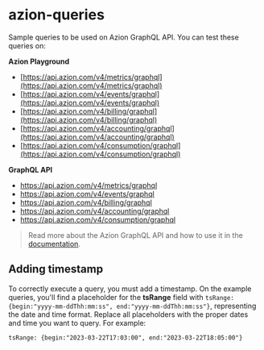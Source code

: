# azion-queries

Sample queries to be used on Azion GraphQL API. You can test these queries on:

**Azion Playground**

- [https://api.azion.com/v4/metrics/graphql](https://api.azion.com/v4/metrics/graphql)
- [https://api.azion.com/v4/events/graphql](https://api.azion.com/v4/events/graphql)
- [https://api.azion.com/v4/billing/graphql](https://api.azion.com/v4/billing/graphql)
- [https://api.azion.com/v4/accounting/graphql](https://api.azion.com/v4/accounting/graphql)
- [https://api.azion.com/v4/consumption/graphql](https://api.azion.com/v4/consumption/graphql)

**GraphQL API**

- https://api.azion.com/v4/metrics/graphql
- https://api.azion.com/v4/events/graphql
- https://api.azion.com/v4/billing/graphql
- https://api.azion.com/v4/accounting/graphql
- https://api.azion.com/v4/consumption/graphql

> Read more about the Azion GraphQL API and how to use it in the [documentation](https://www.azion.com/en/documentation/devtools/graphql-api/overview/).

## Adding timestamp

To correctly execute a query, you must add a timestamp. On the example queries, you'll find a placeholder for the **tsRange** field with `tsRange: {begin:"yyyy-mm-ddThh:mm:ss", end:"yyyy-mm-ddThh:mm:ss"}`, representing the date and time format. Replace all placeholders with the proper dates and time you want to query. For example:

`tsRange: {begin:"2023-03-22T17:03:00", end:"2023-03-22T18:05:00"}`
